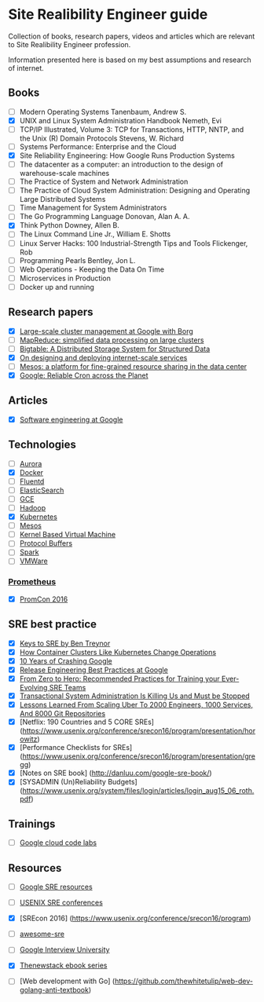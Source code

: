 # Site Realibility Engineer guide

Collection of books, research papers, videos and articles which are relevant to Site Realibility Engineer profession. 

Information presented here is based on my best assumptions and research of internet. 

## Books

- [ ] Modern Operating Systems Tanenbaum, Andrew S.
- [x] UNIX and Linux System Administration Handbook Nemeth, Evi
- [ ] TCP/IP Illustrated, Volume 3: TCP for Transactions, HTTP, NNTP, and the Unix (R) Domain Protocols Stevens, W. Richard
- [ ] Systems Performance: Enterprise and the Cloud
- [x] Site Reliability Engineering: How Google Runs Production Systems
- [ ] The datacenter as a computer: an introduction to the design of warehouse-scale machines
- [ ] The Practice of System and Network Administration
- [ ] The Practice of Cloud System Administration: Designing and Operating Large Distributed Systems
- [ ] Time Management for System Administrators
- [ ] The Go Programming Language Donovan, Alan A. A.
- [x] Think Python Downey, Allen B. 
- [ ] The Linux Command Line Jr., William E. Shotts
- [ ] Linux Server Hacks: 100 Industrial-Strength Tips and Tools Flickenger, Rob
- [ ] Programming Pearls Bentley, Jon L.
- [ ] Web Operations - Keeping the Data On Time
- [ ] Microservices in Production
- [ ] Docker up and running

## Research papers

- [x] [Large-scale cluster management at Google with Borg](http://static.googleusercontent.com/media/research.google.com/en//pubs/archive/43438.pdf)
- [ ] [MapReduce: simplified data processing on large clusters](https://static.googleusercontent.com/media/research.google.com/en//archive/mapreduce-osdi04.pdf)
- [ ] [Bigtable: A Distributed Storage System for Structured Data](http://static.googleusercontent.com/media/research.google.com/en//archive/bigtable-osdi06.pdf)
- [x] [On designing and deploying internet-scale services](https://www.usenix.org/legacy/event/lisa07/tech/full_papers/hamilton/hamilton_html/)
- [ ] [Mesos: a platform for fine-grained resource sharing in the data center](https://cs.stanford.edu/~matei/papers/2011/nsdi_mesos.pdf)
- [x] [Google: Reliable Cron across the Planet](https://queue.acm.org/detail.cfm?id=2745840)

## Articles
- [x] [Software engineering at Google](https://github.com/vorozhko/site-reliability-engineer-guide/blob/master/software-engeneering-at-google.pdf)

## Technologies

- [ ] [Aurora](http://aurora.apache.org/)
- [x] [Docker](https://docs.docker.com/)
- [ ] [Fluentd](http://www.fluentd.org/)
- [ ] [ElasticSearch](https://www.elastic.co/products/elasticsearch)
- [ ] [GCE](https://cloud.google.com/compute/docs/)
- [ ] [Hadoop](http://hadoop.apache.org/)
- [x] [Kubernetes](http://kubernetes.io)
- [ ] [Mesos](http://mesos.apache.org/)
- [ ] [Kernel Based Virtual Machine](http://www.linux-kvm.org/page/Documents)
- [ ] [Protocol Buffers](https://developers.google.com/protocol-buffers/)
- [ ] [Spark](http://spark.apache.org/)
- [ ] [VMWare](http://www.vmware.com/products/vcloud-suite.html)

### [Prometheus](https://prometheus.io/)
- [x] [PromCon 2016](https://www.youtube.com/playlist?list=PLoz-W_CUquUlCq-Q0hy53TolAhaED9vmU)

## SRE best practice

- [x] [Keys to SRE by Ben Treynor](https://www.usenix.org/conference/srecon14/technical-sessions/presentation/keys-sre)
- [x] [How Container Clusters Like Kubernetes Change Operations](https://www.usenix.org/conference/srecon15europe/program/presentation/burns)
- [x] [10 Years of Crashing Google](https://www.usenix.org/conference/lisa15/conference-program/presentation/krishnan)
- [x] [Release Engineering Best Practices at Google](https://www.usenix.org/conference/lisa15/conference-program/presentation/mcnutt)
- [x] [From Zero to Hero: Recommended Practices for Training your Ever-Evolving SRE Teams](https://www.usenix.org/conference/srecon15/program/presentation/widdowson)
- [x] [Transactional System Administration Is Killing Us and Must be Stopped](https://www.usenix.org/conference/lisa15/conference-program/presentation/limoncelli)
- [x] [Lessons Learned From Scaling Uber To 2000 Engineers, 1000 Services, And 8000 Git Repositories](http://highscalability.com/blog/2016/10/12/lessons-learned-from-scaling-uber-to-2000-engineers-1000-ser.html)
- [x] [Netflix: 190 Countries and 5 CORE SREs] (https://www.usenix.org/conference/srecon16/program/presentation/horowitz)
- [x] [Performance Checklists for SREs] (https://www.usenix.org/conference/srecon16/program/presentation/gregg)
- [x] [Notes on SRE book] (http://danluu.com/google-sre-book/)
- [x] [SYSADMIN (Un)Reliability Budgets] (https://www.usenix.org/system/files/login/articles/login_aug15_06_roth.pdf)

## Trainings
- [ ] [Google cloud code labs](https://codelabs.developers.google.com/?cat=Cloud)


## Resources

- [ ] [Google SRE resources](https://landing.google.com/sre/resources.html)
- [ ] [USENIX SRE conferences](https://www.usenix.org/conferences/byname/925)
- [x] [SREcon 2016] (https://www.usenix.org/conference/srecon16/program)
- [ ] [awesome-sre](https://github.com/dastergon/awesome-sre)
- [ ] [Google Interview University](https://github.com/jwasham/google-interview-university)
- [x] [Thenewstack ebook series](http://thenewstack.io/ebookseries/)
- [ ] [Web development with Go] (https://github.com/thewhitetulip/web-dev-golang-anti-textbook)





